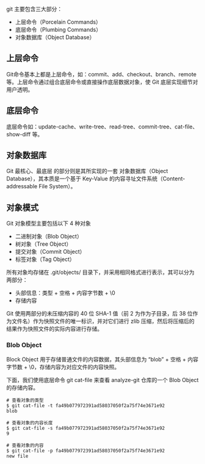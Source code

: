 git 主要包含三大部分：

+ 上层命令（Porcelain Commands）
+ 底层命令（Plumbing Commands）
+ 对象数据库（Object Database）

## 上层命令
Git命令基本上都是上层命令，如：commit、add、checkout、branch、remote 等。上层命令通过组合底层命令或直接操作底层数据对象，使 Git 底层实现细节对用户透明。

## 底层命令
底层命令如：update-cache、write-tree、read-tree、commit-tree、cat-file、show-diff 等。

## 对象数据库

Git 最核心、最底层 的部分则是其所实现的一套 对象数据库（Object Database），其本质是一个基于 Key-Value 的内容寻址文件系统（Content-addressable File System）。

## 对象模式

Git 对象模型主要包括以下 4 种对象

+ 二进制对象（Blob Object）
+ 树对象（Tree Object）
+ 提交对象（Commit Object）
+ 标签对象（Tag Object）

所有对象均存储在 .git/objects/ 目录下，并采用相同格式进行表示，其可以分为两部分：

+ 头部信息：类型 + 空格 + 内容字节数 + \0
+ 存储内容

Git 使用两部分的未压缩内容的 40 位 SHA-1 值（前 2 为作为子目录，后 38 位作为文件名）作为快照文件的唯一标识，并对它们进行 zlib 压缩，然后将压缩后的结果作为快照文件的实际内容进行存储。

### Blob Object

Block Object 用于存储普通文件的内容数据，其头部信息为 “blob” + 空格 + 内容字节数 + \0，存储内容为对应文件的内容快照。

下面，我们使用底层命令 git cat-file 来查看 analyze-git 仓库的一个 Blob Object 的存储内容。

```shell
# 查看对象的类型
$ git cat-file -t fa49b077972391ad58037050f2a75f74e3671e92
blob

# 查看对象的内容长度
$ git cat-file -s fa49b077972391ad58037050f2a75f74e3671e92
9

# 查看对象的内容
$ git cat-file -p fa49b077972391ad58037050f2a75f74e3671e92
new file
```
